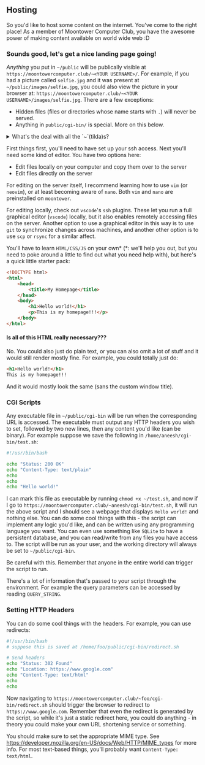 ## Hosting

So you'd like to host some content on the internet. You've come to the right
place! As a member of Moontower Computer Club, you have the awesome power of
making content available on world wide web :D

### Sounds good, let's get a nice landing page going!

*Anything* you put in `~/public` will be publically visible at `https://moontowercomputer.club/~<YOUR USERNAME>/`.
For example, if you had a picture called `selfie.jpg` and it was present at
`~/public/images/selfie.jpg`, you could also view the picture in your browser at:
`https://moontowercomputer.club/~<YOUR USERNAME>/images/selfie.jpg`. There are a
few exceptions:

+ Hidden files (files or directories whose name starts with `.`) will never be
  served. 
+ Anything in `public/cgi-bin/` is special. More on this below.

<details>
<summary>What's the deal with all the `~`(tilda)s?</summary>
`~` is shorthand for `/home/<YOUR USERNAME>`. Your shell should automatically
translate `~` to `/home/<YOUR USERNAME>` when it sees it. On the website we use
`/~<YOUR USERNAME>` as part of the URL mostly by convention.
</details>

First things first, you'll need to have set up your ssh access. Next you'll need
some kind of editor. You have two options here:

+ Edit files locally on your computer and copy them over to the server
+ Edit files directly on the server

For editing on the server itself, I recommend learning how to use `vim` (or
`neovim`), or at least becoming aware of `nano`. Both `vim` and `nano` are
preinstalled on `moontower`.

For editing locally, check out `vscode`'s `ssh` plugins. These let you run a
full graphical editor (`vscode`) locally, but it also enables remotely accessing
files on the server. Another option to use a graphical editor in this way is to
use `git` to synchronize changes across machines, and another other option is to
use `scp` or `rsync` for a similar affect.

You'll have to learn `HTML/CSS/JS` on your own\* (\*: we'll help you out, but
you need to poke around a little to find out what you need help with), but
here's a quick little starter pack:

```html
<!DOCTYPE html>
<html>
    <head>
        <title>My Homepage</title>
    </head>
    <body>
        <h1>Hello world!</h1>
        <p>This is my homepage!!!</p>
    </body>
</html>
```

#### Is all of this HTML really necessary???

No. You could also just do plain text, or you can also omit a lot of stuff and
it would still render mostly fine. For example, you could totally just do:

```html
<h1>Hello world!</h1>
This is my homepage!!!
```

And it would mostly look the same (sans the custom window title).

### CGI Scripts

Any executable file in `~/public/cgi-bin` will be run when the corresponding URL
is accessed. The executable must output any HTTP headers you wish to set,
followed by two new lines, then any content you'd like (can be binary). For
example suppose we save the following in `/home/aneesh/cgi-bin/test.sh`:

```bash
#!/usr/bin/bash

echo "Status: 200 OK"
echo "Content-Type: text/plain"
echo
echo
echo "Hello world!"
```

I can mark this file as executable by running `chmod +x ~/test.sh`, and now if I
go to `https://moontowercomputer.club/~aneesh/cgi-bin/test.sh`, it will run the
above script and I should see a webpage that displays `Hello world!` and nothing
else. You can do some cool things with this - the script can implement any logic
you'd like, and can be written using any programming language you want. You can
even use something like `SQLite` to have a persistent database, and you can
read/write from any files you have access to. The script will be run as your
user, and the working directory will always be set to `~/public/cgi-bin`.

Be careful with this. Remember that anyone in the entire world can trigger the
script to run.

There's a lot of information that's passed to your script through the
environment. For example the query parameters can be accessed by reading
`QUERY_STRING`.

### Setting HTTP Headers

You can do some cool things with the headers. For example, you can use
redirects:

```bash
#!/usr/bin/bash
# suppose this is saved at /home/foo/public/cgi-bin/redirect.sh

# Send headers
echo "Status: 302 Found"
echo "Location: https://www.google.com"
echo "Content-Type: text/html"
echo
echo
```

Now navigating to `https://moontowercomputer.club/~foo/cgi-bin/redirect.sh`
should trigger the browser to redirect to `https://www.google.com`. Remember
that even the redirect is generated by the script, so while it's just a static
redirect here, you could do anything - in theory you could make your own URL
shortening service or something.

You should make sure to set the appropriate MIME type. See
<https://developer.mozilla.org/en-US/docs/Web/HTTP/MIME_types> for more info.
For most text-based things, you'll probably want `Content-Type: text/html`.
